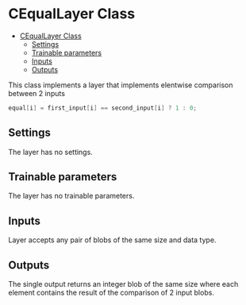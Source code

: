 # CEqualLayer Class

<!-- TOC -->

- [CEqualLayer Class](#cequallayer-class)
    - [Settings](#settings)
    - [Trainable parameters](#trainable-parameters)
    - [Inputs](#inputs)
    - [Outputs](#outputs)

<!-- /TOC -->

This class implements a layer that implements elentwise comparison between
2 inputs

```c++
equal[i] = first_input[i] == second_input[i] ? 1 : 0;
```

## Settings

The layer has no settings.

## Trainable parameters

The layer has no trainable parameters.

## Inputs

Layer accepts any pair of blobs of the same size and data type.

## Outputs

The single output returns an integer blob of the same size where each element contains the result of the comparison of 2 input blobs.

